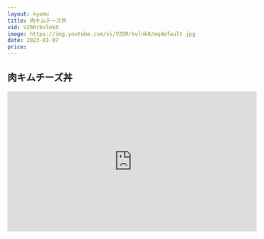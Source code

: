 ```yaml
---
layout: kyomu
title: 肉キムチーズ丼
vid: VZ6Rrbvlnk8
image: https://img.youtube.com/vi/VZ6Rrbvlnk8/mqdefault.jpg
date: 2023-01-07
price:
---
```


## 肉キムチーズ丼

<div class="youtube">
  <iframe width="560" height="315" src="https://www.youtube.com/embed/VZ6Rrbvlnk8" frameborder="0" allow="accelerometer; autoplay; encrypted-media; gyroscope; picture-in-picture" allowfullscreen></iframe>
</div>
